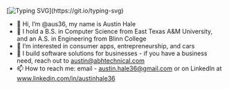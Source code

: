 [![Typing SVG](https://readme-typing-svg.herokuapp.com?font=Fira+Code&pause=1000&random=false&width=435&lines=Hello+World!+Welcome+to+my+GitHub.)](https://git.io/typing-svg)

- 👋 Hi, I’m @aus36, my name is Austin Hale
- 🏫 I hold a B.S. in Computer Science from East Texas A&M University, and an A.S. in Engineering from Blinn College
- 👀 I’m interested in consumer apps, entrepreneurship, and cars
- 🌱 I build software solutions for businesses - if you have a business need, reach out to austin@abhtechnical.com
- 📫 How to reach me: email - austin.hale36@gmail.com or on LinkedIn at www.linkedin.com/in/austinhale36
<!---
aus36/aus36 is a ✨ special ✨ repository because its `README.md` (this file) appears on your GitHub profile.
You can click the Preview link to take a look at your changes.
--->
